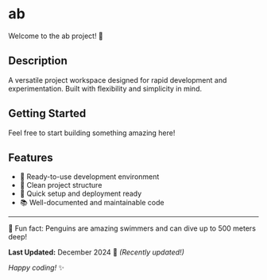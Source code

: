 # ab

Welcome to the ab project! 🚀

## Description

A versatile project workspace designed for rapid development and experimentation. Built with flexibility and simplicity in mind.

## Getting Started

Feel free to start building something amazing here!

## Features

- 🔧 Ready-to-use development environment
- 📁 Clean project structure
- 🚀 Quick setup and deployment ready
- 📚 Well-documented and maintainable code

---

🐧 Fun fact: Penguins are amazing swimmers and can dive up to 500 meters deep!

**Last Updated:** December 2024 📅 _(Recently updated!)_

*Happy coding!* ✨
